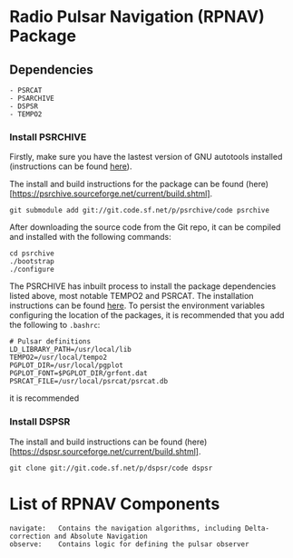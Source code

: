# Radio Pulsar Navigation (RPNAV) Package

## Dependencies
    - PSRCAT
    - PSARCHIVE 
    - DSPSR
    - TEMPO2

### Install PSRCHIVE
Firstly, make sure you have the lastest version of GNU autotools installed (instructions can be found [here](https://psrchive.sourceforge.net/third/autotools/)). 

The install and build instructions for the package can be found (here)[https://psrchive.sourceforge.net/current/build.shtml]. 
```
git submodule add git://git.code.sf.net/p/psrchive/code psrchive
```

After downloading the source code from the Git repo, it can be compiled and installed with the following commands: 

```
cd psrchive
./bootstrap
./configure
```

The PSRCHIVE has inbuilt process to install the package dependencies listed above, most notable TEMPO2 and PSRCAT. The installation instructions can be found [here](https://psrchive.sourceforge.net/third/install.shtml). To persist the environment variables configuring the location of the packages, it is recommended that you add the following to `.bashrc`:

```
# Pulsar definitions
LD_LIBRARY_PATH=/usr/local/lib
TEMPO2=/usr/local/tempo2
PGPLOT_DIR=/usr/local/pgplot
PGPLOT_FONT=$PGPLOT_DIR/grfont.dat
PSRCAT_FILE=/usr/local/psrcat/psrcat.db
```

it is recommended 

### Install DSPSR
The install and build instructions can be found (here)[https://dspsr.sourceforge.net/current/build.shtml]. 
```
git clone git://git.code.sf.net/p/dspsr/code dspsr
```

# List of RPNAV Components
```
navigate:   Contains the navigation algorithms, including Delta-correction and Absolute Navigation
observe:    Contains logic for defining the pulsar observer
```
